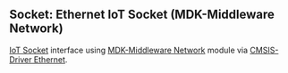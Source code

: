 Socket: Ethernet IoT Socket (MDK-Middleware Network)
----------------------------------------------------

[IoT Socket](https://mdk-packs.github.io/IoT_Socket/html/index.html) interface using 
[MDK-Middleware Network](https://arm-software.github.io/MDK-Middleware/latest/Network/index.html) module via 
[CMSIS-Driver Ethernet](https://arm-software.github.io/CMSIS_6/latest/Driver/index.html).

